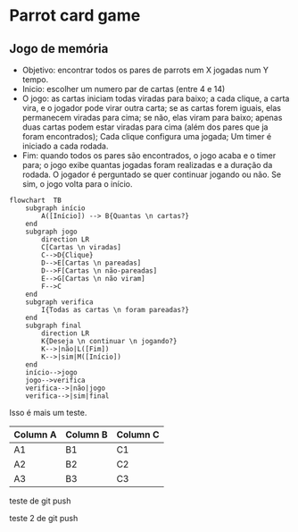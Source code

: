# Parrot card game

## Jogo de memória 

- Objetivo: encontrar todos os pares de parrots em X jogadas num Y tempo.
- Inicio: escolher um numero par de cartas  (entre 4 e 14) 
- O jogo: as cartas iniciam todas viradas para baixo; a cada clique, a carta vira, e o jogador pode virar outra carta; se as cartas forem iguais, elas permanecem viradas para cima; se não, elas viram para baixo; apenas duas cartas podem estar viradas para cima (além dos pares que ja foram encontrados); Cada clique configura uma jogada; Um timer é iniciado a cada rodada.
- Fim: quando todos os pares são encontrados, o jogo acaba e o timer para; o jogo exibe quantas jogadas foram realizadas e a duração da rodada. O jogador é perguntado se quer continuar jogando ou não. Se sim, o jogo volta para o início.

```mermaid
flowchart  TB
    subgraph início
        A([Início]) --> B{Quantas \n cartas?}
    end
    subgraph jogo
        direction LR
        C[Cartas \n viradas]
        C-->D{Clique}
        D-->E[Cartas \n pareadas]
        D-->F[Cartas \n não-pareadas]
        E-->G[Cartas \n não viram]
        F-->C
    end
    subgraph verifica
        I{Todas as cartas \n foram pareadas?}
    end
    subgraph final
        direction LR
        K{Deseja \n continuar \n jogando?}
        K-->|não|L([Fim])
        K-->|sim|M([Início])
    end
    início-->jogo
    jogo-->verifica
    verifica-->|não|jogo
    verifica-->|sim|final
```

Isso é mais um teste.

Column A | Column B | Column C
---------|----------|---------
 A1 | B1 | C1
 A2 | B2 | C2
 A3 | B3 | C3

 teste de git push

 teste 2 de git push
